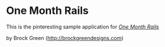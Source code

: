# One Month Rails

This is the pinteresting sample application for
[*One Month Rails*](http://onemonthrails.com)

by Brock Green (http://brockgreendesigns.com)